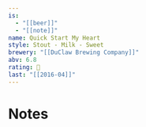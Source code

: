 ```yaml
---
is:
  - "[[beer]]"
  - "[[note]]"
name: Quick Start My Heart
style: Stout - Milk - Sweet
brewery: "[[DuClaw Brewing Company]]"
abv: 6.8
rating: 🤞
last: "[[2016-04]]"
---
```

# Notes


